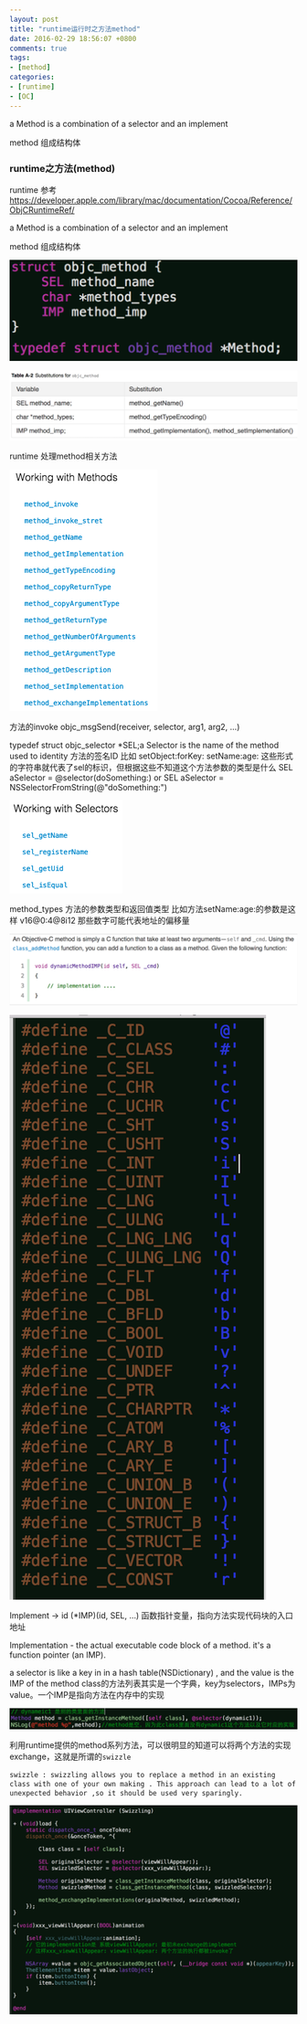 ```yaml
---
layout: post
title: "runtime运行时之方法method"
date: 2016-02-29 18:56:07 +0800
comments: true
tags:
- [method]
categories:
- [runtime]
- [OC]
---
```


a Method is a combination of a selector and an implement

method 组成结构体

<!-- more -->

### runtime之方法(method)

runtime 参考<https://developer.apple.com/library/mac/documentation/Cocoa/Reference/ObjCRuntimeRef/>

a Method is a combination of a selector and an implement

method 组成结构体

![](/images/runtime_method1.png)


![](/images/runtime_method2.png)

runtime 处理method相关方法

![](/images/runtime_method3.png)

方法的invoke    objc_msgSend(receiver, selector, arg1, arg2, …)

typedef struct objc_selector *SEL;a Selector is the name of the method used to identity 方法的签名ID
比如 setObject:forKey:    setName:age:  这些形式的字符串就代表了sel的标识，但根据这些不知道这个方法参数的类型是什么
SEL aSelector = @selector(doSomething:) or SEL aSelector = NSSelectorFromString(@"doSomething:")

![](/images/runtime_method4.png)

method_types  方法的参数类型和返回值类型   比如方法setName:age:的参数是这样 v16@0:4@8i12    那些数字可能代表地址的偏移量

![](/images/runtime_method5.png)


![](/images/runtime_method6.png)

Implement -> id (*IMP)(id, SEL, …)  函数指针变量，指向方法实现代码块的入口地址

Implementation - the actual executable code block of a method.  it's a function pointer (an IMP).

a selector is like a key in in a hash table(NSDictionary) , and the value is the IMP of the method
class的方法列表其实是一个字典，key为selectors，IMPs为value。一个IMP是指向方法在内存中的实现

![](/images/runtime_method7.png)

利用runtime提供的method系列方法，可以很明显的知道可以将两个方法的实现exchange，这就是所谓的`swizzle`

```
swizzle : swizzling allows you to replace a method in an existing class with one of your own making . This approach can lead to a lot of unexpected behavior ,so it should be used very sparingly.
```

![](/images/runtime_method8.png)




